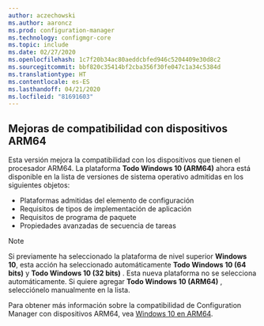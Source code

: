 ```yaml
---
author: aczechowski
ms.author: aaroncz
ms.prod: configuration-manager
ms.technology: configmgr-core
ms.topic: include
ms.date: 02/27/2020
ms.openlocfilehash: 1c7f20b34ac80aeddcbfed946c5204409e30d8c2
ms.sourcegitcommit: bbf820c35414bf2cba356f30fe047c1a34c5384d
ms.translationtype: HT
ms.contentlocale: es-ES
ms.lasthandoff: 04/21/2020
ms.locfileid: "81691603"
---
```

## <a name="improvements-to-support-for-arm64-devices"></a><a name="bkmk_arm"></a> Mejoras de compatibilidad con dispositivos ARM64

<!--5954175-->

Esta versión mejora la compatibilidad con los dispositivos que tienen el procesador ARM64. La plataforma **Todo Windows 10 (ARM64)** ahora está disponible en la lista de versiones de sistema operativo admitidas en los siguientes objetos:

- Plataformas admitidas del elemento de configuración
- Requisitos de tipos de implementación de aplicación
- Requisitos de programa de paquete
- Propiedades avanzadas de secuencia de tareas

> [!NOTE]
> Si previamente ha seleccionado la plataforma de nivel superior **Windows 10**, esta acción ha seleccionado automáticamente **Todo Windows 10 (64 bits)** y **Todo Windows 10 (32 bits)** . Esta nueva plataforma no se selecciona automáticamente. Si quiere agregar **Todo Windows 10 (ARM64)** , selecciónelo manualmente en la lista.

Para obtener más información sobre la compatibilidad de Configuration Manager con dispositivos ARM64, vea [Windows 10 en ARM64](../../../../plan-design/configs/support-for-windows-10.md#bkmk_arm64).
